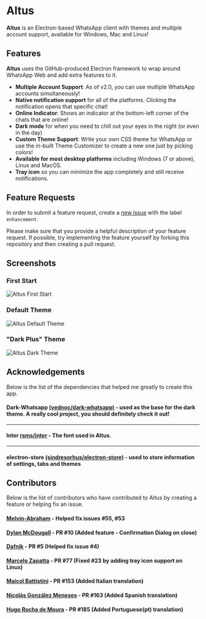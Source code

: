 # Altus

**Altus** is an Electron-based WhatsApp client with themes and multiple account support, available for Windows, Mac and Linux!

## Features

**Altus** uses the GitHub-produced Electron framework to wrap around WhatsApp Web and add extra features to it.

- **Multiple Account Support**: As of v2.0, you can use multiple WhatsApp accounts simultaneously!
- **Native notification support** for all of the platforms. Clicking the notification opens that specific chat!
- **Online Indicator**: Shows an indicator at the bottom-left corner of the chats that are online!
- **Dark mode** for when you need to chill out your eyes in the night (or even in the day)
- **Custom Theme Support**: Write your own CSS theme for WhatsApp or use the in-built Theme Customizer to create a new one just by picking colors!
- **Available for most desktop platforms** including Windows (7 or above), Linux and MacOS.
- **Tray icon** so you can minimize the app completely and still receive notifications.

## Feature Requests

In order to submit a feature request, create a [new issue](https://github.com/amanharwara/altus/issues/new) with the label `enhancement`.

Please make sure that you provide a helpful description of your feature request. If possible, try implementing the feature yourself by forking this repository and then creating a pull request.

## Screenshots

### First Start

![Altus First Start](./img/Altus-First-Start.png)

### Default Theme

![Altus Default Theme](./img/Altus-Default-Theme.png)

### "Dark Plus" Theme

![Altus Dark Theme](./img/Altus-Dark-Theme.png)

## Acknowledgements

Below is the list of the dependencies that helped me greatly to create this app.

#### Dark-Whatsapp [(vednoc/dark-whatsapp)](https://github.com/vednoc/dark-whatsapp) - used as the base for the dark theme. A really cool project, you should definitely check it out!

---

#### Inter [rsms/inter](https://github.com/rsms/inter) - The font used in Altus.

---

#### electron-store [(sindresorhus/electron-store)](https://github.com/sindresorhus/electron-store) - used to store information of settings, tabs and themes

## Contributors

Below is the list of contributors who have contributed to Altus by creating a feature or helping fix an issue.

#### [Melvin-Abraham](https://github.com/Melvin-Abraham) - Helped fix issues #55, #53

#### [Dylan McDougall](https://github.com/dmcdo) - PR #10 (Added feature - Confirmation Dialog on close)

#### [Dafnik](https://github.com/Dafnik) - PR #5 (Helped fix issue #4)

#### [Marcelo Zapatta](https://github.com/MarceloZapatta) - PR #77 (Fixed #23 by adding tray icon support on Linux)

#### [Maicol Battistini](https://github.com/maicol07) - PR #153 (Added Italian translation)

#### [Nicolás González Meneses](https://github.com/ngmoviedo) - PR #163 (Added Spanish translation)

#### [Hugo Rocha de Moura](https://github.com/hugorochaffs) - PR #185 (Added Portuguese(pt) translation)
